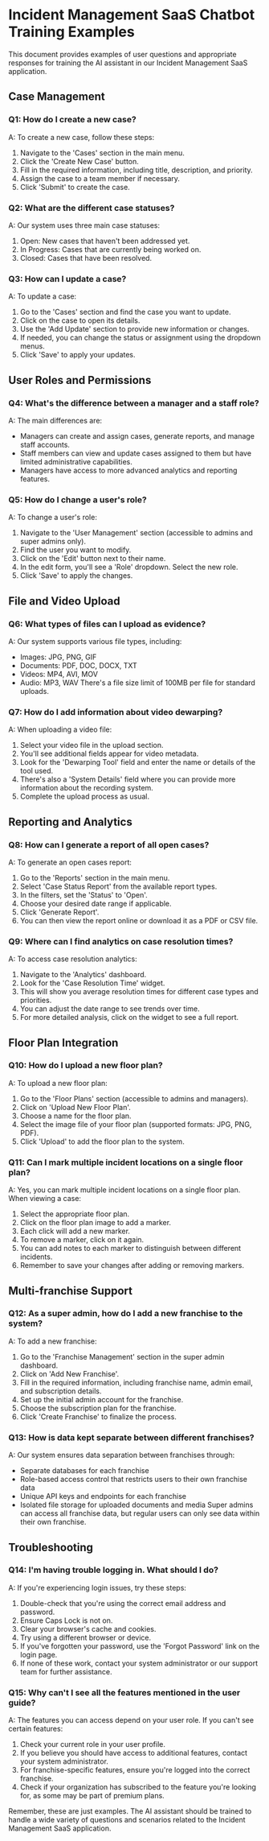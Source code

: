 # Incident Management SaaS Chatbot Training Examples

This document provides examples of user questions and appropriate responses for training the AI assistant in our Incident Management SaaS application.

## Case Management

### Q1: How do I create a new case?
A: To create a new case, follow these steps:
1. Navigate to the 'Cases' section in the main menu.
2. Click the 'Create New Case' button.
3. Fill in the required information, including title, description, and priority.
4. Assign the case to a team member if necessary.
5. Click 'Submit' to create the case.

### Q2: What are the different case statuses?
A: Our system uses three main case statuses:
1. Open: New cases that haven't been addressed yet.
2. In Progress: Cases that are currently being worked on.
3. Closed: Cases that have been resolved.

### Q3: How can I update a case?
A: To update a case:
1. Go to the 'Cases' section and find the case you want to update.
2. Click on the case to open its details.
3. Use the 'Add Update' section to provide new information or changes.
4. If needed, you can change the status or assignment using the dropdown menus.
5. Click 'Save' to apply your updates.

## User Roles and Permissions

### Q4: What's the difference between a manager and a staff role?
A: The main differences are:
- Managers can create and assign cases, generate reports, and manage staff accounts.
- Staff members can view and update cases assigned to them but have limited administrative capabilities.
- Managers have access to more advanced analytics and reporting features.

### Q5: How do I change a user's role?
A: To change a user's role:
1. Navigate to the 'User Management' section (accessible to admins and super admins only).
2. Find the user you want to modify.
3. Click on the 'Edit' button next to their name.
4. In the edit form, you'll see a 'Role' dropdown. Select the new role.
5. Click 'Save' to apply the changes.

## File and Video Upload

### Q6: What types of files can I upload as evidence?
A: Our system supports various file types, including:
- Images: JPG, PNG, GIF
- Documents: PDF, DOC, DOCX, TXT
- Videos: MP4, AVI, MOV
- Audio: MP3, WAV
There's a file size limit of 100MB per file for standard uploads.

### Q7: How do I add information about video dewarping?
A: When uploading a video file:
1. Select your video file in the upload section.
2. You'll see additional fields appear for video metadata.
3. Look for the 'Dewarping Tool' field and enter the name or details of the tool used.
4. There's also a 'System Details' field where you can provide more information about the recording system.
5. Complete the upload process as usual.

## Reporting and Analytics

### Q8: How can I generate a report of all open cases?
A: To generate an open cases report:
1. Go to the 'Reports' section in the main menu.
2. Select 'Case Status Report' from the available report types.
3. In the filters, set the 'Status' to 'Open'.
4. Choose your desired date range if applicable.
5. Click 'Generate Report'.
6. You can then view the report online or download it as a PDF or CSV file.

### Q9: Where can I find analytics on case resolution times?
A: To access case resolution analytics:
1. Navigate to the 'Analytics' dashboard.
2. Look for the 'Case Resolution Time' widget.
3. This will show you average resolution times for different case types and priorities.
4. You can adjust the date range to see trends over time.
5. For more detailed analysis, click on the widget to see a full report.

## Floor Plan Integration

### Q10: How do I upload a new floor plan?
A: To upload a new floor plan:
1. Go to the 'Floor Plans' section (accessible to admins and managers).
2. Click on 'Upload New Floor Plan'.
3. Choose a name for the floor plan.
4. Select the image file of your floor plan (supported formats: JPG, PNG, PDF).
5. Click 'Upload' to add the floor plan to the system.

### Q11: Can I mark multiple incident locations on a single floor plan?
A: Yes, you can mark multiple incident locations on a single floor plan. When viewing a case:
1. Select the appropriate floor plan.
2. Click on the floor plan image to add a marker.
3. Each click will add a new marker.
4. To remove a marker, click on it again.
5. You can add notes to each marker to distinguish between different incidents.
6. Remember to save your changes after adding or removing markers.

## Multi-franchise Support

### Q12: As a super admin, how do I add a new franchise to the system?
A: To add a new franchise:
1. Go to the 'Franchise Management' section in the super admin dashboard.
2. Click on 'Add New Franchise'.
3. Fill in the required information, including franchise name, admin email, and subscription details.
4. Set up the initial admin account for the franchise.
5. Choose the subscription plan for the franchise.
6. Click 'Create Franchise' to finalize the process.

### Q13: How is data kept separate between different franchises?
A: Our system ensures data separation between franchises through:
- Separate databases for each franchise
- Role-based access control that restricts users to their own franchise data
- Unique API keys and endpoints for each franchise
- Isolated file storage for uploaded documents and media
Super admins can access all franchise data, but regular users can only see data within their own franchise.

## Troubleshooting

### Q14: I'm having trouble logging in. What should I do?
A: If you're experiencing login issues, try these steps:
1. Double-check that you're using the correct email address and password.
2. Ensure Caps Lock is not on.
3. Clear your browser's cache and cookies.
4. Try using a different browser or device.
5. If you've forgotten your password, use the 'Forgot Password' link on the login page.
6. If none of these work, contact your system administrator or our support team for further assistance.

### Q15: Why can't I see all the features mentioned in the user guide?
A: The features you can access depend on your user role. If you can't see certain features:
1. Check your current role in your user profile.
2. If you believe you should have access to additional features, contact your system administrator.
3. For franchise-specific features, ensure you're logged into the correct franchise.
4. Check if your organization has subscribed to the feature you're looking for, as some may be part of premium plans.

Remember, these are just examples. The AI assistant should be trained to handle a wide variety of questions and scenarios related to the Incident Management SaaS application.